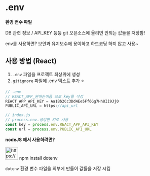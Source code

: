 # .env

**환경 변수 파일**

DB 관련 정보 / API_KEY 등등 git 오픈소스에 올리면 안되는 값들을 저장함!

env를 사용하면? 보안과 유지보수에 용이하고 하드코딩 하지 않고 사용~

## 사용 방법 (React)

1. `.env` 파일을 프로젝트 최상위에 생성
2. `gitignore` 파일에 .env 텍스트 추가 ⭐️

```jsx
// .env
// REACT_APP_원하는이름 으로 key를 작성
REACT_APP_API_KEY = Aa1Bb2Cc3Dd4Ee5Ff6Gg7Hh8Ii9Jj0
PUBLIC_API_URL = https://api_url

// index.js
// process.env.생성한 키로 사용
const key = process.env.REACT_APP_API_KEY
const url = process.env.PUBLIC_API_URL
```

**nodeJS 에서 사용하려면?**

<aside>
<img src="https://www.notion.so/icons/code_gray.svg" alt="https://www.notion.so/icons/code_gray.svg" width="40px" /> npm install dotenv

</aside>

`dotenv` 환경 변수 파일을 외부에 만들어 값들을 저장 시킴